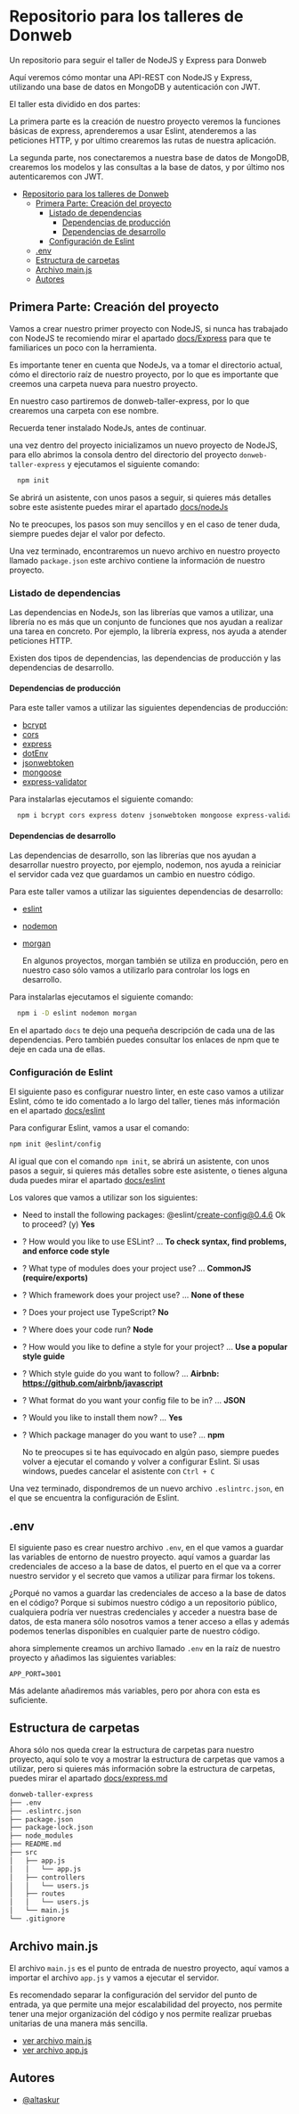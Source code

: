 
# Repositorio para los talleres de Donweb

Un repositorio para seguir el taller de NodeJS y Express para Donweb

Aquí veremos cómo montar una API-REST con NodeJS y Express, utilizando una base de datos en MongoDB y autenticación con JWT.

El taller esta dividido en dos partes:

La primera parte es la creación de nuestro proyecto veremos la funciones básicas de express, aprenderemos a usar Eslint, atenderemos a las peticiones HTTP, y por ultimo crearemos las rutas de nuestra aplicación.

La segunda parte, nos conectaremos a nuestra base de datos de MongoDB,
crearemos los modelos y las consultas a la base de datos, y por último nos autenticaremos con JWT.

- [Repositorio para los talleres de Donweb](#repositorio-para-los-talleres-de-donweb)
  - [Primera Parte: Creación del proyecto](#primera-parte-creación-del-proyecto)
    - [Listado de dependencias](#listado-de-dependencias)
      - [Dependencias de producción](#dependencias-de-producción)
      - [Dependencias de desarrollo](#dependencias-de-desarrollo)
    - [Configuración de Eslint](#configuración-de-eslint)
  - [.env](#env)
  - [Estructura de carpetas](#estructura-de-carpetas)
  - [Archivo main.js](#archivo-mainjs)
  - [Autores](#autores)

## Primera Parte: Creación del proyecto

Vamos a crear nuestro primer proyecto con NodeJS, si nunca has trabajado con NodeJS te recomiendo mirar
el apartado [docs/Express](./docs/express.md) para que te familiarices un poco con la herramienta.

Es importante tener en cuenta que NodeJs, va a tomar el directorio actual, cómo el directorio raíz de nuestro proyecto, por lo que es importante que creemos una carpeta nueva para nuestro proyecto.

En nuestro caso partiremos de donweb-taller-express, por lo que crearemos una carpeta con ese nombre.

  Recuerda tener instalado NodeJs, antes de continuar.

una vez dentro del proyecto inicializamos un nuevo proyecto de NodeJS, para ello abrimos la consola dentro del directorio del proyecto ``donweb-taller-express`` y ejecutamos el siguiente comando:

```bash
  npm init
```

Se abrirá un asistente, con unos pasos a seguir, si quieres más detalles sobre este asistente puedes mirar el apartado [docs/nodeJs](./docs/nodeJs.md)

  No te preocupes, los pasos son muy sencillos y en el caso de tener duda, siempre puedes dejar el valor por defecto.

Una vez terminado, encontraremos un nuevo archivo en nuestro proyecto llamado ``package.json``
este archivo contiene la información de nuestro proyecto.

### Listado de dependencias

Las dependencias en NodeJs, son las librerías que vamos a utilizar, una librería no es más que un conjunto de funciones que nos ayudan a realizar una tarea en concreto. Por ejemplo, la librería express, nos ayuda a atender peticiones HTTP.

Existen dos tipos de dependencias, las dependencias de producción y las dependencias de desarrollo.

#### Dependencias de producción

Para este taller vamos a utilizar las siguientes dependencias de producción:

- [bcrypt](./docs/bcrypt.md)
- [cors](./docs/cors.md)
- [express](./docs/express.md)
- [dotEnv](./docs/dotenv.md)
- [jsonwebtoken](https://www.npmjs.com/package/jsonwebtoken)
- [mongoose](https://npmjs.com/package/mongoose)
- [express-validator](https://www.npmjs.com/package/express-validator)

Para instalarlas ejecutamos el siguiente comando:

```bash
  npm i bcrypt cors express dotenv jsonwebtoken mongoose express-validator
```

#### Dependencias de desarrollo

Las dependencias de desarrollo, son las librerías que nos ayudan a desarrollar nuestro proyecto, por ejemplo, nodemon, nos ayuda a reiniciar el servidor cada vez que guardamos un cambio en nuestro código.

Para este taller vamos a utilizar las siguientes dependencias de desarrollo:

- [eslint](./docs/eslint.md)
- [nodemon](./docs/nodemon.md)
- [morgan](./docs/morgan.md)

  En algunos proyectos, morgan también se utiliza en producción, pero en nuestro caso sólo vamos a utilizarlo para controlar los logs en desarrollo.

Para instalarlas ejecutamos el siguiente comando:

```bash
  npm i -D eslint nodemon morgan
```

En el apartado `docs` te dejo una pequeña descripción de cada una de las dependencias. Pero también puedes consultar los enlaces de npm que te deje en cada una de ellas.

### Configuración de Eslint

El siguiente paso es configurar nuestro linter, en este caso vamos a utilizar Eslint, cómo te ido comentado a lo largo del taller, tienes más información en el apartado [docs/eslint](./docs/eslint.md)

Para configurar Eslint, vamos a usar el comando:

```bash
npm init @eslint/config
```

Al igual que con el comando `npm init`, se abrirá un asistente, con unos pasos a seguir, si quieres más detalles sobre este asistente, o tienes alguna duda puedes mirar el apartado [docs/eslint](./docs/eslint.md)

Los valores que vamos a utilizar son los siguientes:

- Need to install the following packages: @eslint/create-config@0.4.6 Ok to proceed? (y) **Yes**
- ? How would you like to use ESLint? ...  **To check syntax, find problems, and enforce code style**
- ? What type of modules does your project use? ... **CommonJS (require/exports)**
- ? Which framework does your project use? ... **None of these**
- ? Does your project use TypeScript? **No**
- ? Where does your code run?  **Node**
- ? How would you like to define a style for your project? ... **Use a popular style guide**
- ? Which style guide do you want to follow? ... **Airbnb: <https://github.com/airbnb/javascript>**
- ? What format do you want your config file to be in? ... **JSON**
- ? Would you like to install them now? ... **Yes**
- ? Which package manager do you want to use? ...  **npm**

  No te preocupes si te has equivocado en algún paso, siempre puedes volver a ejecutar el comando y volver a configurar Eslint. Si usas windows, puedes cancelar el asistente con `Ctrl + C`

Una vez terminado, dispondremos de un nuevo archivo `.eslintrc.json`, en el que se encuentra la configuración de Eslint.

## .env

El siguiente paso es crear nuestro archivo `.env`, en el que vamos a guardar las variables de entorno de nuestro proyecto. aquí vamos a guardar las credenciales de acceso a la base de datos, el puerto en el que va a correr nuestro servidor y el secreto que vamos a utilizar para firmar los tokens.

¿Porqué no vamos a guardar las credenciales de acceso a la base de datos en el código?
Porque si subimos nuestro código a un repositorio público, cualquiera podría ver nuestras credenciales y acceder a nuestra base de datos, de esta manera sólo nosotros vamos a tener acceso a ellas y además podemos tenerlas disponibles en cualquier parte de nuestro código.

ahora simplemente creamos un archivo llamado `.env` en la raíz de nuestro proyecto y añadimos las siguientes variables:

```env
APP_PORT=3001
```

Más adelante añadiremos más variables, pero por ahora con esta es suficiente.

## Estructura de carpetas

Ahora sólo nos queda crear la estructura de carpetas para nuestro proyecto, aquí solo te voy a mostrar la estructura de carpetas que vamos a utilizar, pero si quieres más información sobre la estructura de carpetas, puedes mirar el apartado [docs/express.md](./docs/express.md)

```bash
donweb-taller-express
├── .env
├── .eslintrc.json
├── package.json
├── package-lock.json
├── node_modules
├── README.md
├── src
│   ├── app.js
│   │   └── app.js
│   ├── controllers
│   │   └── users.js
│   ├── routes
│   │   └── users.js
│   └── main.js
└── .gitignore
```

## Archivo main.js

El archivo `main.js` es el punto de entrada de nuestro proyecto, aquí vamos a importar el archivo `app.js` y vamos a ejecutar el servidor.

Es recomendado separar la configuración del servidor del punto de entrada, ya que permite una mejor escalabilidad del proyecto, nos permite tener una mejor organización del código y nos permite realizar pruebas unitarias de una manera más sencilla.

- [ver archivo main.js](./src/main.js)
- [ver archivo app.js](./src/app.js)

## Autores

- [@altaskur](https://github.com/altaskur)

